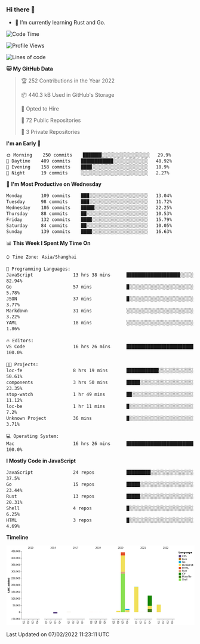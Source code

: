 ### Hi there 👋

- 🌱 I’m currently learning Rust and Go.

<!--START_SECTION:waka-->
![Code Time](http://img.shields.io/badge/Code%20Time-204%20hrs%2023%20mins-blue)

![Profile Views](http://img.shields.io/badge/Profile%20Views-1-blue)

![Lines of code](https://img.shields.io/badge/From%20Hello%20World%20I%27ve%20Written-838%20Thousand%20lines%20of%20code-blue)

**🐱 My GitHub Data** 

> 🏆 252 Contributions in the Year 2022
 > 
> 📦 440.3 kB Used in GitHub's Storage 
 > 
> 💼 Opted to Hire
 > 
> 📜 72 Public Repositories 
 > 
> 🔑 3 Private Repositories  
 > 
**I'm an Early 🐤** 

```text
🌞 Morning    250 commits    ███████░░░░░░░░░░░░░░░░░░   29.9% 
🌆 Daytime    409 commits    ████████████░░░░░░░░░░░░░   48.92% 
🌃 Evening    158 commits    ████░░░░░░░░░░░░░░░░░░░░░   18.9% 
🌙 Night      19 commits     ░░░░░░░░░░░░░░░░░░░░░░░░░   2.27%

```
📅 **I'm Most Productive on Wednesday** 

```text
Monday       109 commits    ███░░░░░░░░░░░░░░░░░░░░░░   13.04% 
Tuesday      98 commits     ███░░░░░░░░░░░░░░░░░░░░░░   11.72% 
Wednesday    186 commits    █████░░░░░░░░░░░░░░░░░░░░   22.25% 
Thursday     88 commits     ██░░░░░░░░░░░░░░░░░░░░░░░   10.53% 
Friday       132 commits    ████░░░░░░░░░░░░░░░░░░░░░   15.79% 
Saturday     84 commits     ██░░░░░░░░░░░░░░░░░░░░░░░   10.05% 
Sunday       139 commits    ████░░░░░░░░░░░░░░░░░░░░░   16.63%

```


📊 **This Week I Spent My Time On** 

```text
⌚︎ Time Zone: Asia/Shanghai

💬 Programming Languages: 
JavaScript               13 hrs 38 mins      ████████████████████░░░░░   82.94% 
Go                       57 mins             █░░░░░░░░░░░░░░░░░░░░░░░░   5.78% 
JSON                     37 mins             █░░░░░░░░░░░░░░░░░░░░░░░░   3.77% 
Markdown                 31 mins             ░░░░░░░░░░░░░░░░░░░░░░░░░   3.22% 
YAML                     18 mins             ░░░░░░░░░░░░░░░░░░░░░░░░░   1.86%

🔥 Editors: 
VS Code                  16 hrs 26 mins      █████████████████████████   100.0%

🐱‍💻 Projects: 
loc-fe                   8 hrs 19 mins       ████████████░░░░░░░░░░░░░   50.61% 
components               3 hrs 50 mins       █████░░░░░░░░░░░░░░░░░░░░   23.35% 
stop-watch               1 hr 49 mins        ██░░░░░░░░░░░░░░░░░░░░░░░   11.12% 
loc-be                   1 hr 11 mins        █░░░░░░░░░░░░░░░░░░░░░░░░   7.2% 
Unknown Project          36 mins             █░░░░░░░░░░░░░░░░░░░░░░░░   3.71%

💻 Operating System: 
Mac                      16 hrs 26 mins      █████████████████████████   100.0%

```

**I Mostly Code in JavaScript** 

```text
JavaScript               24 repos            █████████░░░░░░░░░░░░░░░░   37.5% 
Go                       15 repos            █████░░░░░░░░░░░░░░░░░░░░   23.44% 
Rust                     13 repos            █████░░░░░░░░░░░░░░░░░░░░   20.31% 
Shell                    4 repos             █░░░░░░░░░░░░░░░░░░░░░░░░   6.25% 
HTML                     3 repos             █░░░░░░░░░░░░░░░░░░░░░░░░   4.69%

```


**Timeline**

![Chart not found](https://raw.githubusercontent.com/elton/elton/main/charts/bar_graph.png) 


 Last Updated on 07/02/2022 11:23:11 UTC
<!--END_SECTION:waka-->

<!--
**elton/elton** is a ✨ _special_ ✨ repository because its `README.md` (this file) appears on your GitHub profile.

Here are some ideas to get you started:

- 🔭 I’m currently working on ...
- 🌱 I’m currently learning ...
- 👯 I’m looking to collaborate on ...
- 🤔 I’m looking for help with ...
- 💬 Ask me about ...
- 📫 How to reach me: ...
- 😄 Pronouns: ...
- ⚡ Fun fact: ...
-->
